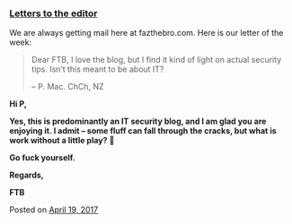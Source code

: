 
### [Letters to the editor](https://fazthebro.com/2017/04/20/letters-to-the-editor/)

We are always getting mail here at fazthebro.com. Here is our letter of the week:

> Dear FTB, I love the blog, but I find it kind of light on actual security tips. Isn’t this meant to be about IT?
> 
> – P. Mac. ChCh, NZ

**Hi P,**

**Yes, this is predominantly an IT security blog, and I am glad you are enjoying it. I admit – some fluff can fall through the cracks, but what is work without a little play? 🙂**

**Go fuck yourself.**

**Regards,**

**FTB**

Posted on [April 19, 2017](https://fazthebro.com/2017/04/19/covent-garden-stairs/)

